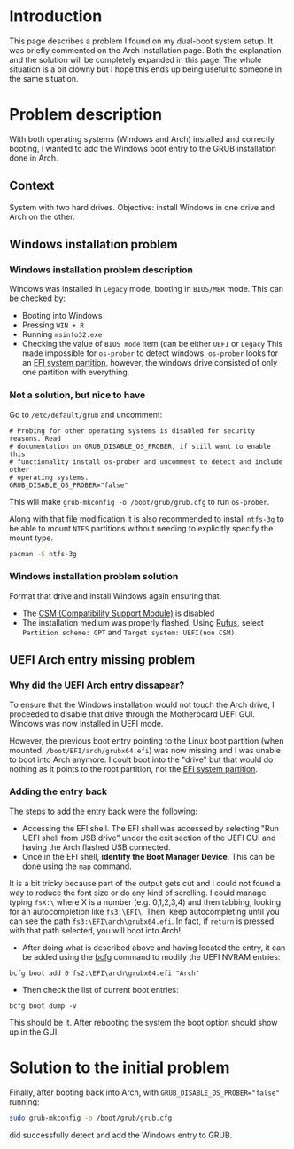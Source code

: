 # Introduction
This page describes a problem I found on my dual-boot system setup. It was briefly commented on the Arch Installation page. Both the explanation and the solution will be completely expanded in this page. The whole situation is a bit clowny but I hope this ends up being useful to someone in the same situation.

# Problem description
With both operating systems (Windows and Arch) installed and correctly booting, I wanted to add the Windows boot entry to the GRUB installation done in Arch. 
## Context
System with two hard drives. Objective: install Windows in one drive and Arch on the other. 
## Windows installation problem 
### Windows installation problem description
Windows was installed in `Legacy` mode, booting in `BIOS/MBR` mode. This can be checked by:
- Booting into Windows
- Pressing `WIN + R`
- Running `msinfo32.exe`
- Checking the value of `BIOS mode` item (can be either `UEFI` or `Legacy`
This made impossible for `os-prober` to detect windows. `os-prober` looks for an [EFI system partition](https://wiki.archlinux.org/title/EFI_system_partition), however, the windows drive consisted of only one partition with everything.

### Not a solution, but nice to have
Go to `/etc/default/grub` and uncomment:
```
# Probing for other operating systems is disabled for security reasons. Read
# documentation on GRUB_DISABLE_OS_PROBER, if still want to enable this
# functionality install os-prober and uncomment to detect and include other
# operating systems.
GRUB_DISABLE_OS_PROBER="false"
```
This will make `grub-mkconfig -o /boot/grub/grub.cfg` to run `os-prober`.

Along with that file modification it is also recommended to install `ntfs-3g` to be able to mount `NTFS` partitions without needing to explicitly specify the mount type.
```bash
pacman -S ntfs-3g
```

### Windows installation problem solution
Format that drive and install Windows again ensuring that:
- The [CSM (Compatibility Support Module)](https://en.wikipedia.org/wiki/UEFI#CSM_booting) is disabled
- The installation medium was properly flashed. Using [Rufus](https://rufus.ie/en/), select `Partition scheme: GPT` and `Target system: UEFI(non CSM)`.

## UEFI Arch entry missing problem
### Why did the UEFI Arch entry dissapear?
To ensure that the Windows installation would not touch the Arch drive, I proceeded to disable that drive through the Motherboard UEFI GUI. Windows was now installed in UEFI mode.

However, the previous boot entry pointing to the Linux boot partition (when mounted: `/boot/EFI/arch/grubx64.efi`) was now missing and I was unable to boot into Arch anymore. I coult boot into the "drive" but that would do nothing as it points to the root partition, not the [EFI system partition](https://wiki.archlinux.org/title/EFI_system_partition).

### Adding the entry back
The steps to add the entry back were the following:
- Accessing the EFI shell. The EFI shell was accessed by selecting "Run UEFI shell from USB drive" under the exit section of the UEFI GUI and having the Arch flashed USB connected.
- Once in the EFI shell, **identify the Boot Manager Device**. This can be done using the `map` command. 

It is a bit tricky because part of the output gets cut and I could not found a way to reduce the font size or do any kind of scrolling. I could manage typing `fsX:\` where X is a number (e.g. 0,1,2,3,4) and then tabbing, looking for an autocompletion like `fs3:\EFI\`. Then, keep autocompleting until you can see the path `fs3:\EFI\arch\grubx64.efi`. In fact, if `return` is pressed with that path selected, you will boot into Arch!

- After doing what is described above and having located the entry, it can be added using the [bcfg](https://wiki.archlinux.org/title/Unified_Extensible_Firmware_Interface#bcfg) command to modify the UEFI NVRAM entries:
```UEFI
bcfg boot add 0 fs2:\EFI\arch\grubx64.efi "Arch"
```
- Then check the list of current boot entries:
```
bcfg boot dump -v
```
This should be it. After rebooting the system the boot option should show up in the GUI.

# Solution to the initial problem
Finally, after booting back into Arch, with `GRUB_DISABLE_OS_PROBER="false"` running:
```bash
sudo grub-mkconfig -o /boot/grub/grub.cfg
```
did successfully detect and add the Windows entry to GRUB.

